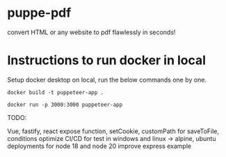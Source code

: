 # puppe-pdf
convert HTML or any website to pdf flawlessly in seconds!

# Instructions to run docker in local
Setup docker desktop on local, run the below commands one by one.

`docker build -t puppeteer-app .`

`docker run -p 3000:3000 puppeteer-app`

TODO: 

Vue, fastify, react
expose function, setCookie, customPath for saveToFile, conditions optimize
CI/CD for test in windows and linux -> alpine, ubuntu deployments for node 18 and node 20
improve express example
